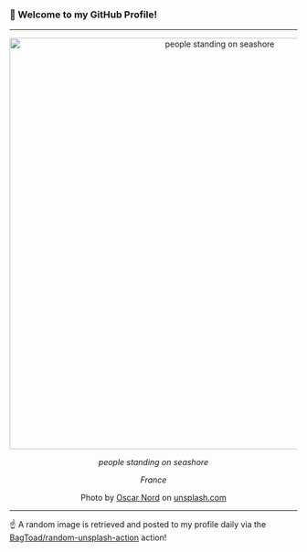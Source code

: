 ### 👋 Welcome to my GitHub Profile!

----

<div align="center">
  <img width="720" src="https://images.unsplash.com/photo-1504093428647-19ae13b11ff2?crop=entropy&cs=tinysrgb&fit=max&fm=jpg&ixid=M3w1NTI0OTR8MHwxfHJhbmRvbXx8fHx8fHx8fDE3MTc5OTk5MDZ8&ixlib=rb-4.0.3&q=80&w=1080" alt="people standing on seashore">
  
  <em>people standing on seashore</em>
  
  <em>France</em>
  
  Photo by [Oscar Nord](https://www.oscarnord.com) on [unsplash.com](https://unsplash.com/)
</div>

----

☝️ A random image is retrieved and posted to my profile daily via the [BagToad/random-unsplash-action](https://github.com/BagToad/random-unsplash-action) action!
